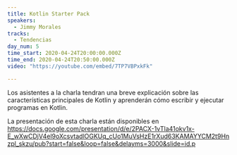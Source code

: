 ```yaml
---
title: Kotlin Starter Pack
speakers:
  - Jimmy Morales
tracks:
  - Tendencias
day_num: 5
time_start: 2020-04-24T20:00:00.000Z
time_end: 2020-04-24T20:50:00.000Z
video: "https://youtube.com/embed/7TP7VBPxkFk"

---
```


Los asistentes a la charla tendran una breve explicación sobre las características principales de Kotlin y aprenderán cómo escribir y ejecutar programas en Kotlin.

La presentación de esta charla están disponibles en https://docs.google.com/presentation/d/e/2PACX-1vTla41okv1x-E_wXwCDjV4el9oXcsvtadlOGKUq_cUo1MuVsHzE1rXud63KAMAYYCM2t9Hnzpl_skzu/pub?start=false&loop=false&delayms=3000&slide=id.p

